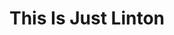 ---
title : "This Is Just Linton"
# full screen navigation
first_name : "Just"
last_name : "Linton"
bg_image : "https://z3.ax1x.com/2021/04/13/cygN7T.jpg"
# animated text loop
occupations:
- "Web Developer"
- "Future ACMer"
- "A Simple Blogger"

# slider background image loop
slider_images:
- "https://z3.ax1x.com/2021/04/14/ccOFIg.jpg"
- "https://z3.ax1x.com/2021/04/13/cygN7T.jpg"
- "https://z3.ax1x.com/2021/04/14/ccOFIg.jpg"

# button
button:
  enable : true
  label : "Click To Visit Blog / 进入博客"
  link : "https://hub.linton.pro/"


# custom style
custom_class: "" 
custom_attributes: "" 
custom_css: ""

---